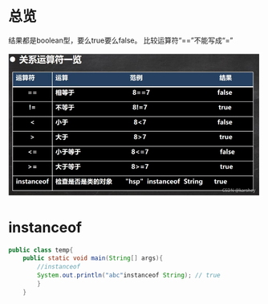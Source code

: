 # 总览

结果都是boolean型，要么true要么false。
比较运算符“==”不能写成“=”

![](..\Image\0066_01_关系符总览.png)

# instanceof

```java
public class temp{
    public static void main(String[] args){
        //instanceof
        System.out.println("abc"instanceof String); // true
        }
    }
```
